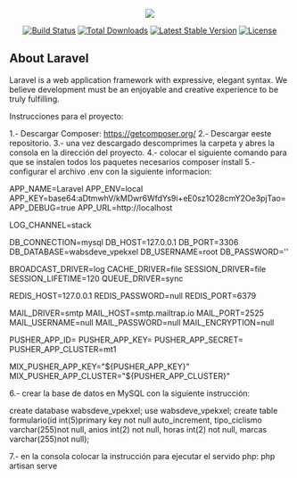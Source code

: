 <p align="center"><img src="https://laravel.com/assets/img/components/logo-laravel.svg"></p>

<p align="center">
<a href="https://travis-ci.org/laravel/framework"><img src="https://travis-ci.org/laravel/framework.svg" alt="Build Status"></a>
<a href="https://packagist.org/packages/laravel/framework"><img src="https://poser.pugx.org/laravel/framework/d/total.svg" alt="Total Downloads"></a>
<a href="https://packagist.org/packages/laravel/framework"><img src="https://poser.pugx.org/laravel/framework/v/stable.svg" alt="Latest Stable Version"></a>
<a href="https://packagist.org/packages/laravel/framework"><img src="https://poser.pugx.org/laravel/framework/license.svg" alt="License"></a>
</p>

## About Laravel

Laravel is a web application framework with expressive, elegant syntax. We believe development must be an enjoyable and creative experience to be truly fulfilling. 

Instrucciones para el proyecto:

1.- Descargar Composer: https://getcomposer.org/
2.- Descargar eeste repositorio.
3.- una vez descargado descomprimes la carpeta y abres la consola en la dirección del proyecto.
4.- colocar el siguiente comando para que se instalen todos los paquetes necesarios
    composer install
5.- configurar el archivo .env con la siguiente informacion:

APP_NAME=Laravel
APP_ENV=local
APP_KEY=base64:aDtmwhV/kMDwr6WfdYs9i+eE0sz1O28cmY2Oe3pjTao=
APP_DEBUG=true
APP_URL=http://localhost

LOG_CHANNEL=stack

DB_CONNECTION=mysql
DB_HOST=127.0.0.1
DB_PORT=3306
DB_DATABASE=wabsdeve_vpekxel
DB_USERNAME=root
DB_PASSWORD=''

BROADCAST_DRIVER=log
CACHE_DRIVER=file
SESSION_DRIVER=file
SESSION_LIFETIME=120
QUEUE_DRIVER=sync

REDIS_HOST=127.0.0.1
REDIS_PASSWORD=null
REDIS_PORT=6379

MAIL_DRIVER=smtp
MAIL_HOST=smtp.mailtrap.io
MAIL_PORT=2525
MAIL_USERNAME=null
MAIL_PASSWORD=null
MAIL_ENCRYPTION=null

PUSHER_APP_ID=
PUSHER_APP_KEY=
PUSHER_APP_SECRET=
PUSHER_APP_CLUSTER=mt1

MIX_PUSHER_APP_KEY="${PUSHER_APP_KEY}"
MIX_PUSHER_APP_CLUSTER="${PUSHER_APP_CLUSTER}"

6.- crear la base de datos en MySQL con la siguiente instrucción:

create database wabsdeve_vpekxel;
use wabsdeve_vpekxel;
create table formulario(id int(5)primary key not null auto_increment, tipo_ciclismo varchar(255)not null, anios int(2) not null, horas int(2) not null, marcas varchar(255)not null);

7.- en la consola colocar la instrucción para ejecutar el servido php:
php artisan serve
